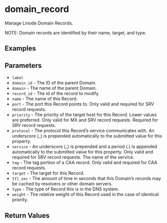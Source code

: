 # domain_record

Manage Linode Domain Records.

NOTE: Domain records are identified by their name, target, and type.


## Examples


## Parameters


- `label`
- `domain_id` -  The ID of the parent Domain. 
- `domain` -  The name of the parent Domain. 
- `record_id` -  The id of the record to modify. 
- `name` -  The name of this Record. 
- `port` -  The port this Record points to. Only valid and required for SRV record requests. 
- `priority` -  The priority of the target host for this Record. Lower values are preferred. Only valid for MX and SRV record requests. Required for SRV record requests. 
- `protocol` -  The protocol this Record’s service communicates with. An underscore (_) is prepended automatically to the submitted value for this property. 
- `service` -  An underscore (_) is prepended and a period (.) is appended automatically to the submitted value for this property. Only valid and required for SRV record requests. The name of the service. 
- `tag` -  The tag portion of a CAA record. Only valid and required for CAA record requests. 
- `target` -  The target for this Record. 
- `ttl_sec` -  The amount of time in seconds that this Domain’s records may be cached by resolvers or other domain servers. 
- `type` -  The type of Record this is in the DNS system. 
- `weight` -  The relative weight of this Record used in the case of identical priority. 


## Return Values

